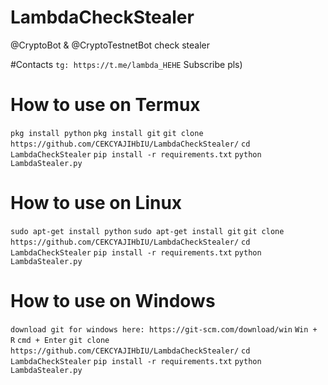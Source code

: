 # LambdaCheckStealer
@CryptoBot &amp; @CryptoTestnetBot check stealer

#Contacts
    `tg: https://t.me/lambda_HEHE`
    Subscribe pls)


# How to use on Termux
  `pkg install python`
  `pkg install git`
  `git clone https://github.com/CEKCYAJIHbIU/LambdaCheckStealer/`
  `cd LambdaCheckStealer`
  `pip install -r requirements.txt`
  `python LambdaStealer.py`

# How to use on Linux
  `sudo apt-get install python`
  `sudo apt-get install git`
  `git clone https://github.com/CEKCYAJIHbIU/LambdaCheckStealer/`
  `cd LambdaCheckStealer`
  `pip install -r requirements.txt`
  `python LambdaStealer.py`

# How to use on Windows
  `download git for windows here: https://git-scm.com/download/win`
  `Win + R`
  `cmd + Enter`
  `git clone https://github.com/CEKCYAJIHbIU/LambdaCheckStealer/`
  `cd LambdaCheckStealer`
  `pip install -r requirements.txt`
  `python LambdaStealer.py`



